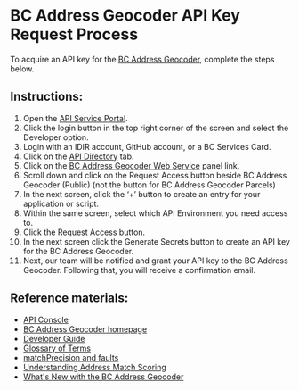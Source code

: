 # BC Address Geocoder API Key Request Process 

To acquire an API key for the [BC Address Geocoder](https://www2.gov.bc.ca/gov/content?id=118DD57CD9674D57BDBD511C2E78DC0D), complete the steps below.

## Instructions:

1. Open the [API Service Portal](https://api.gov.bc.ca/).
2. Click the login button in the top right corner of the screen and select the Developer option.
3. Login with an IDIR account, GitHub account, or a BC Services Card.
4. Click on the [API Directory](https://api.gov.bc.ca/devportal/api-directory) tab.
5. Click on the [BC Address Geocoder Web Service](https://api.gov.bc.ca/devportal/api-directory/273?) panel link.
6. Scroll down and click on the Request Access button beside BC Address Geocoder (Public) (not the button for BC Address Geocoder Parcels)
7. In the next screen, click the ‘+’ button to create an entry for your application or script.
8. Within the same screen, select which API Environment you need access to.
9. Click the Request Access button.
10. In the next screen click the Generate Secrets button to create an API key for the BC Address Geocoder.
11. Next, our team will be notified and grant your API key to the BC Address Geocoder. Following that, you will receive a confirmation email.

## Reference materials: 

- [API Console](https://openapi.apps.gov.bc.ca/?url=https://raw.githubusercontent.com/bcgov/api-specs/master/geocoder/geocoder-combined.json)
- [BC Address Geocoder homepage](https://www2.gov.bc.ca/gov/content?id=118DD57CD9674D57BDBD511C2E78DC0D)
- [Developer Guide](https://github.com/bcgov/ols-geocoder/blob/gh-pages/geocoder-developer-guide.md)
- [Glossary of Terms](https://github.com/bcgov/ols-geocoder/blob/gh-pages/glossary.md)
- [matchPrecision and faults](https://github.com/bcgov/ols-geocoder/blob/gh-pages/faults.md)
- [Understanding Address Match Scoring](https://github.com/bcgov/ols-geocoder/blob/gh-pages/understanding-match-scoring.md)
- [What's New with the BC Address Geocoder](https://github.com/bcgov/ols-geocoder/blob/gh-pages/whats-new.md)
